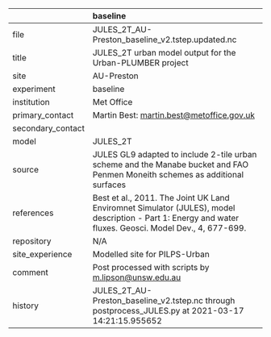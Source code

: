 |                   | baseline                                                                                                                                                |
|:------------------|:--------------------------------------------------------------------------------------------------------------------------------------------------------|
| file              | JULES_2T_AU-Preston_baseline_v2.tstep.updated.nc                                                                                                        |
| title             | JULES_2T urban model output for the Urban-PLUMBER project                                                                                               |
| site              | AU-Preston                                                                                                                                              |
| experiment        | baseline                                                                                                                                                |
| institution       | Met Office                                                                                                                                              |
| primary_contact   | Martin Best: martin.best@metoffice.gov.uk                                                                                                               |
| secondary_contact |                                                                                                                                                         |
| model             | JULES_2T                                                                                                                                                |
| source            | JULES GL9 adapted to include 2-tile urban scheme and the Manabe bucket and FAO Penmen Moneith schemes as additional surfaces                            |
| references        | Best et al., 2011. The Joint UK Land Enviromnet Simulator (JULES), model description - Part 1: Energy and water fluxes. Geosci. Model Dev., 4, 677-699. |
| repository        | N/A                                                                                                                                                     |
| site_experience   | Modelled site for PILPS-Urban                                                                                                                           |
| comment           | Post processed with scripts by m.lipson@unsw.edu.au                                                                                                     |
| history           | JULES_2T_AU-Preston_baseline_v2.tstep.nc through postprocess_JULES.py at 2021-03-17 14:21:15.955652                                                     |
